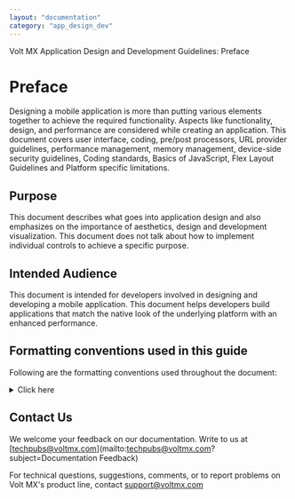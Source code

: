 ```yaml
---
layout: "documentation"
category: "app_design_dev"
---
```

                           

Volt MX Application Design and Development Guidelines: Preface

Preface
=======

Designing a mobile application is more than putting various elements together to achieve the required functionality. Aspects like functionality, design, and performance are considered while creating an application. This document covers user interface, coding, pre/post processors, URL provider guidelines, performance management, memory management, device-side security guidelines, Coding standards, Basics of JavaScript, Flex Layout Guidelines and Platform specific limitations.

Purpose
-------

This document describes what goes into application design and also emphasizes on the importance of aesthetics, design and development visualization. This document does not talk about how to implement individual controls to achieve a specific purpose.

Intended Audience
-----------------

This document is intended for developers involved in designing and developing a mobile application. This document helps developers build applications that match the native look of the underlying platform with an enhanced performance.

Formatting conventions used in this guide
-----------------------------------------

Following are the formatting conventions used throughout the document:


<details close markdown="block"><summary>Click here</summary>
    
| Conventions | Explanation |
| --- | --- |
| Monospace | User input text, system prompts, and responses File path Commands Program code File names |
| _Italic_ | Emphasis Names of books and documents New terminology |
| **Bold** | Windows Menus Buttons Icons Fields Tabs Folders |
| [URL](##) | Active link to a URL. |
| _Note_ | Provides helpful hints or additional information. |
| _Important_ | Highlights actions or information that might cause problems to systems or data. |

</details>

Contact Us
----------

We welcome your feedback on our documentation. Write to us at [techpubs@voltmx.com](mailto:techpubs@voltmx.com?subject=Documentation Feedback)

For technical questions, suggestions, comments, or to report problems on Volt MX's product line, contact [support@voltmx.com](mailto:prodsupport@voltmx.com)
